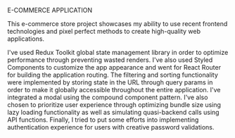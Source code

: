 E-COMMERCE APPLICATION

This e-commerce store project showcases my ability to use recent frontend technologies and pixel perfect methods to create high-quality web applications.

I've used Redux Toolkit global state management library in order to optimize performance through preventing wasted renders.
I've also used Styled Components to customize the app appearance and went for React Router for building the application routing.
The filtering and sorting functionality were implemented by storing state in the URL through query params in order to make it globally accessible throughout the entire application.
I've integrated a modal using the compound component pattern.
I've also chosen to prioritize user experience through optimizing bundle size using lazy loading functionality as well as simulating quasi-backend calls using API functions.
Finally, I tried to put some efforts into implementing authentication experience for users with creative password validations.
